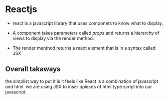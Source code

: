 # Reactjs

- react is a javascript library that uses componets to know what to display.

- A component takes parameters called *props* and returns a hierarchy of views to display via the render method.

- The render menthod returns a react element that is in a syntax called JSX

## Overall takaways

the simplist way to put it is it feels like React is a combination of javascript and html. we are using JSX to inser ppieces of html type script into our javascript.